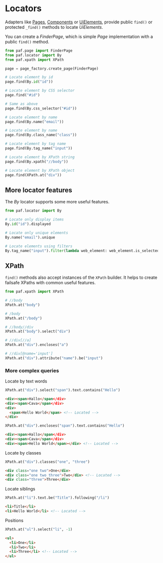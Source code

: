# Locators

Adapters like [Pages](pages.md), [Components](components.md) or [UiElements](uielement.md), provide public `find()` or protected `_find()` methods to locate *UiElements*.

You can create a *FinderPage*, which is simple *Page* implementation with a public `find()` method.

```python
from paf.page import FinderPage
from paf.locator import By
from paf.xpath import XPath

page = page_factory.create_page(FinderPage)

# Locate element by id
page.find(By.id("id"))

# Locate element by CSS selector
page.find("#id")

# Same as above
page.find(By.css_selector("#id"))

# Locate element by name
page.find(By.name("email"))

# Locate element by name
page.find(By.class_name("class"))

# Locate element by tag name
page.find(By.tag_name("input"))

# Locate element by XPath string
page.find(By.xpath("//body"))

# Locate element by XPath object
page.find(XPath.at("div"))
```

## More locator features

The *By* locator supports some more useful features.

```python
from paf.locator import By

# Locate only display items
By.id("id").displayed

# Locate only unique elements
By.name("email").unique

# Locate elements using filters
By.tag_name("input").filter(lambda web_element: web_element.is_selected())
```

## XPath

`find()` methods also accept instances of the `XPath` builder. It helps to create failsafe XPaths with common useful features.

```python
from paf.xpath import XPath

# //body
XPath.at("body")

# /body
XPath.at("/body")

# //body//div
XPath.at("body").select("div")

# //div[//a]
XPath.at("div").encloses("a")

# //div[@name='input']
XPath.at("div").attribute("name").be("input")
```

### More complex queries

Locate by text words

```python
XPath.at("div").select("span").text.contains("Hello")
```
```html
<div><span>Hallo</span</div>
<div><span>Cava</span</div>
<div>
  <span>Hello World</span> <!-- Located -->
</div>
```

```python
XPath.at("div").encloses("span").text.contains("Hello")
```
```html
<div><span>Hallo</span</div>
<div><span>Cava</span</div>
<div><span>Hello World</span></div> <!-- Located -->
```

Locate by classes
```python
XPath.at("div").classes("one", "three")
```
```html
<div class="one two">One</div>
<div class="one two three">Two</div> <!-- Located -->
<div class="three">Three</div>
```


Locate siblings

```python
XPath.at("li").text.be("Title").following("/li")
```

```html
<li>Title</li>
<li>Hello World</li> <!-- Located -->
```

Positions

```python
XPath.at("ul").select("li", -1)
```
```html
<ul>
  <li>One</li>
  <li>Two</li>
  <li>Three</li> <!-- Located -->
</ul>
```
